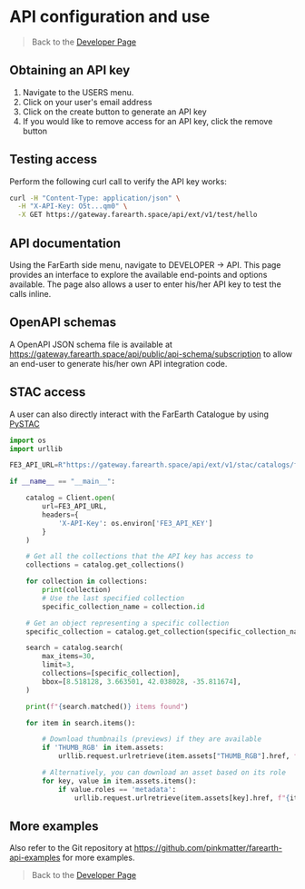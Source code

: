# API configuration and use

> Back to the [Developer Page](../developer.md)

## Obtaining an API key

1. Navigate to the USERS menu.
2. Click on your user's email address
3. Click on the create button to generate an API key
4. If you would like to remove access for an API key, click the remove button

## Testing access

Perform the following curl call to verify the API key works:

```bash
curl -H "Content-Type: application/json" \
  -H "X-API-Key: O5t...qm0" \
  -X GET https://gateway.farearth.space/api/ext/v1/test/hello
```

## API documentation

Using the FarEarth side menu, navigate to DEVELOPER -> API. This page provides an interface to explore the available end-points and options available. The page also allows a user to enter his/her API key to test the calls inline.

## OpenAPI schemas

A OpenAPI JSON schema file is available at https://gateway.farearth.space/api/public/api-schema/subscription to allow an end-user to generate his/her own API integration code.

## STAC access

A user can also directly interact with the FarEarth Catalogue by using [PySTAC](https://github.com/stac-utils/pystac)

```python
import os
import urllib

FE3_API_URL=R"https://gateway.farearth.space/api/ext/v1/stac/catalogs/farearth.gateway-bundled/farearth.gateway-bundled"

if __name__ == "__main__":

    catalog = Client.open(
        url=FE3_API_URL,
        headers={
            'X-API-Key': os.environ['FE3_API_KEY']
        }
    )

    # Get all the collections that the API key has access to
    collections = catalog.get_collections()

    for collection in collections:
        print(collection)
        # Use the last specified collection
        specific_collection_name = collection.id

    # Get an object representing a specific collection
    specific_collection = catalog.get_collection(specific_collection_name)

    search = catalog.search(
        max_items=30,
        limit=3,
        collections=[specific_collection],
        bbox=[8.518128, 3.663501, 42.038028, -35.811674],
    )

    print(f"{search.matched()} items found")

    for item in search.items():

        # Download thumbnails (previews) if they are available
        if 'THUMB_RGB' in item.assets:
            urllib.request.urlretrieve(item.assets["THUMB_RGB"].href, f"{item.id}_PREVIEW.png")

        # Alternatively, you can download an asset based on its role
        for key, value in item.assets.items():
            if value.roles == 'metadata':
                urllib.request.urlretrieve(item.assets[key].href, f"{item.id}_META.json")
```

## More examples

Also refer to the Git repository at https://github.com/pinkmatter/farearth-api-examples for more examples.

> Back to the [Developer Page](../developer.md)